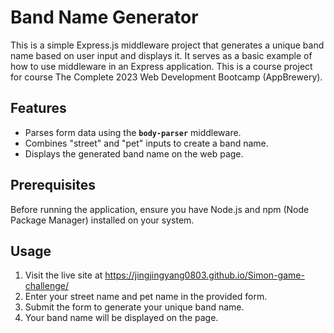 # **Band Name Generator**

This is a simple Express.js middleware project that generates a unique band name based on user input and displays it. It serves as a basic example of how to use middleware in an Express application. This is a course project for course The Complete 2023 Web Development Bootcamp (AppBrewery).

## **Features**

- Parses form data using the **`body-parser`** middleware.
- Combines "street" and "pet" inputs to create a band name.
- Displays the generated band name on the web page.

## **Prerequisites**

Before running the application, ensure you have Node.js and npm (Node Package Manager) installed on your system.

## **Usage**

1. Visit the live site at https://jingjingyang0803.github.io/Simon-game-challenge/
2. Enter your street name and pet name in the provided form.
3. Submit the form to generate your unique band name.
4. Your band name will be displayed on the page.
